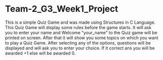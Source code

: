 # Team-2_G3_Week1_Project
This is a simple Quiz Game and was made using Structures in C Language. 
This Quiz Game will display some rules before the game starts.
It will ask you to enter your name and Welcome "your_name" to the Quiz game will be printed on screen.
After that it will show you some topics on which you want to play a Quiz Game.
After selecting any of the options, questions will be displayed and will ask you to enter your choice.
If it correct ans you will be awarded +1 else will be awarded 0.
